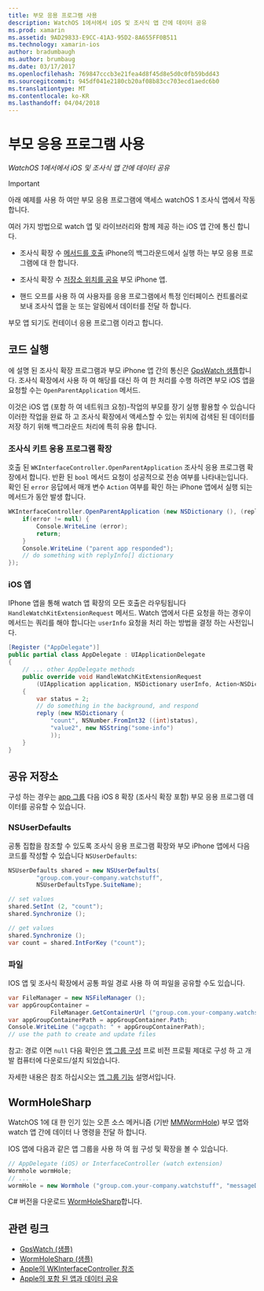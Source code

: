 ```yaml
---
title: 부모 응용 프로그램 사용
description: WatchOS 1에서에서 iOS 및 조사식 앱 간에 데이터 공유
ms.prod: xamarin
ms.assetid: 9AD29833-E9CC-41A3-95D2-8A655FF0B511
ms.technology: xamarin-ios
author: bradumbaugh
ms.author: brumbaug
ms.date: 03/17/2017
ms.openlocfilehash: 769847cccb3e21fea4d8f45d8e5d0c0fb59bdd43
ms.sourcegitcommit: 945df041e2180cb20af08b83cc703ecd1aedc6b0
ms.translationtype: MT
ms.contentlocale: ko-KR
ms.lasthandoff: 04/04/2018
---
```

# <a name="working-with-the-parent-application"></a>부모 응용 프로그램 사용

_WatchOS 1에서에서 iOS 및 조사식 앱 간에 데이터 공유_

> [!IMPORTANT]
> 아래 예제를 사용 하 여만 부모 응용 프로그램에 액세스 watchOS 1 조사식 앱에서 작동 합니다.


여러 가지 방법으로 watch 앱 및 라이브러리와 함께 제공 하는 iOS 앱 간에 통신 합니다.

- 조사식 확장 수 [메서드를 호출](#code) iPhone의 백그라운드에서 실행 하는 부모 응용 프로그램에 대 한 합니다.

- 조사식 확장 수 [저장소 위치를 공유](#storage) 부모 iPhone 앱.

- 핸드 오프를 사용 하 여 사용자를 응용 프로그램에서 특정 인터페이스 컨트롤러로 보내 조사식 앱을 눈 또는 알림에서 데이터를 전달 하 합니다.

부모 앱 되기도 컨테이너 응용 프로그램 이라고 합니다.


<a name="code" />

## <a name="run-code"></a>코드 실행

에 설명 된 조사식 확장 프로그램과 부모 iPhone 앱 간의 통신은 [GpsWatch 샘플](https://developer.xamarin.com/samples/GpsWatch)합니다.
조사식 확장에서 사용 하 여 해당를 대신 하 여 한 처리를 수행 하려면 부모 iOS 앱을 요청할 수는 `OpenParentApplication` 메서드.

이것은 iOS 앱 (포함 하 여 네트워크 요청)-작업의 부모를 장기 실행 활용할 수 있습니다 이러한 작업을 완료 하 고 조사식 확장에서 액세스할 수 있는 위치에 검색된 된 데이터를 저장 하기 위해 백그라운드 처리에 특히 유용 합니다.



### <a name="watch-kit-app-extension"></a>조사식 키트 응용 프로그램 확장

호출 된 `WKInterfaceController.OpenParentApplication` 조사식 응용 프로그램 확장에서 합니다. 반환 된 `bool` 메서드 요청이 성공적으로 전송 여부를 나타내는입니다. 확인 된 `error` 응답에서 매개 변수 `Action` 여부를 확인 하는 iPhone 앱에서 실행 되는 메서드가 동안 발생 합니다.

```csharp
WKInterfaceController.OpenParentApplication (new NSDictionary (), (replyInfo, error) => {
    if(error != null) {
        Console.WriteLine (error);
        return;
    }
    Console.WriteLine ("parent app responded");
    // do something with replyInfo[] dictionary
});
```


### <a name="ios-app"></a>iOS 앱

IPhone 앱을 통해 watch 앱 확장의 모든 호출은 라우팅됩니다 `HandleWatchKitExtensionRequest` 메서드.
Watch 앱에서 다른 요청을 하는 경우이 메서드는 쿼리를 해야 합니다는 `userInfo` 요청을 처리 하는 방법을 결정 하는 사전입니다.


```csharp
[Register ("AppDelegate")]
public partial class AppDelegate : UIApplicationDelegate
{
    // ... other AppDelegate methods
    public override void HandleWatchKitExtensionRequest
        (UIApplication application, NSDictionary userInfo, Action<NSDictionary> reply)
    {
        var status = 2;
        // do something in the background, and respond
        reply (new NSDictionary (
            "count", NSNumber.FromInt32 ((int)status),
            "value2", new NSString("some-info")
            ));
    }
}
```


<a name="storage" />

## <a name="shared-storage"></a>공유 저장소

구성 하는 경우는 [app 그룹](~/ios/watchos/app-fundamentals/app-groups.md) 다음 iOS 8 확장 (조사식 확장 포함) 부모 응용 프로그램 데이터를 공유할 수 있습니다.

<a name="nsuserdefaults" />

### <a name="nsuserdefaults"></a>NSUserDefaults

공통 집합을 참조할 수 있도록 조사식 응용 프로그램 확장와 부모 iPhone 앱에서 다음 코드를 작성할 수 있습니다 `NSUserDefaults`:

```csharp
NSUserDefaults shared = new NSUserDefaults(
        "group.com.your-company.watchstuff",
        NSUserDefaultsType.SuiteName);

// set values
shared.SetInt (2, "count");
shared.Synchronize ();

// get values
shared.Synchronize ();
var count = shared.IntForKey ("count");
```

<a name="files" />

### <a name="files"></a>파일

IOS 앱 및 조사식 확장에서 공통 파일 경로 사용 하 여 파일을 공유할 수도 있습니다.

```csharp
var FileManager = new NSFileManager ();
var appGroupContainer =
            FileManager.GetContainerUrl ("group.com.your-company.watchstuff");
var appGroupContainerPath = appGroupContainer.Path;
Console.WriteLine ("agcpath: " + appGroupContainerPath);
// use the path to create and update files
```

참고: 경로 이면 `null` 다음 확인은 [앱 그룹 구성](~/ios/watchos/app-fundamentals/app-groups.md) 프로 비전 프로필 제대로 구성 하 고 개발 컴퓨터에 다운로드/설치 되었습니다.

자세한 내용은 참조 하십시오는 [앱 그룹 기능](~/ios/deploy-test/provisioning/capabilities/app-groups-capabilities.md) 설명서입니다.

## <a name="wormholesharp"></a>WormHoleSharp

WatchOS 1에 대 한 인기 있는 오픈 소스 메커니즘 (기반 [MMWormHole](https://github.com/mutualmobile/MMWormhole)) 부모 앱와 watch 앱 간에 데이터 나 명령을 전달 하 합니다.

IOS 앱에 다음과 같은 앱 그룹을 사용 하 여 웜 구성 및 확장을 볼 수 있습니다.

```csharp
// AppDelegate (iOS) or InterfaceController (watch extension)
Wormhole wormHole;
// ...
wormHole = new Wormhole ("group.com.your-company.watchstuff", "messageDir");
```

C# 버전을 다운로드 [WormHoleSharp](https://github.com/Clancey/WormHoleSharp)합니다.



## <a name="related-links"></a>관련 링크

- [GpsWatch (샘플)](https://developer.xamarin.com/samples/monotouch/WatchKit/WatchKitCatalog/)
- [WormHoleSharp (샘플)](https://github.com/Clancey/WormHoleSharp)
- [Apple의 WKInterfaceController 참조](https://developer.apple.com/library/prerelease/ios/documentation/WatchKit/Reference/WKInterfaceController_class/index.html#//apple_ref/occ/clm/WKInterfaceController/openParentApplication:reply:)
- [Apple의 포함 된 앱과 데이터 공유](https://developer.apple.com/library/ios/documentation/General/Conceptual/ExtensibilityPG/ExtensionScenarios.html)
